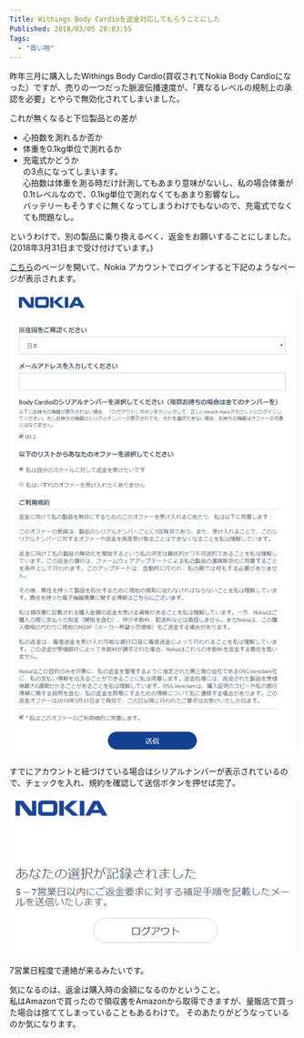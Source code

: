 ```yaml
---
Title: Withings Body Cardioを返金対応してもらうことにした
Published: 2018/03/05 20:03:55
Tags:
  - "買い物"
---
```

昨年三月に購入したWithings Body Cardio(買収されてNokia Body Cardioになった）ですが、売りの一つだった脈波伝播速度が、「異なるレベルの規制上の承認を必要」とやらで無効化されてしまいました。  


これが無くなると下位製品との差が  

* 心拍数を測れるか否か  
* 体重を0.1kg単位で測れるか  
* 充電式かどうか  
の3点になってしまいます。  
心拍数は体重を測る時だけ計測してもあまり意味がないし、私の場合体重が0.1tレベルなので、0.1kg単位で測れなくてもあまり影響なし。  
バッテリーもそうすぐに無くなってしまうわけでもないので、充電式でなくても問題なし。  

というわけで、別の製品に乗り換えるべく、返金をお願いすることにしました。  
(2018年3月31日まで受け付けています。)

[こちら](https://account.health.nokia.com/bodycardio/product_form)のページを開いて、Nokia アカウントでログインすると下記のようなページが表示されます。  

![](20180305200106.png) 

すでにアカウントと紐づけている場合はシリアルナンバーが表示されているので、チェックを入れ、規約を確認して送信ボタンを押せば完了。  

![](20180305200149.png) 

7営業日程度で連絡が来るみたいです。  

気になるのは、返金は購入時の金額になるのかということ。  
私はAmazonで買ったので領収書をAmazonから取得できますが、量販店で買った場合は捨ててしまっていることもあるわけで。 
そのあたりがどうなっているのか気になります。  

 